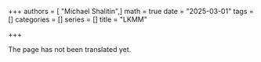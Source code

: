 +++
authors = [ "Michael Shalitin",]
math = true
date = "2025-03-01"
tags = []
categories = []
series = []
title = "LKMM"

+++

The page has not been translated yet.